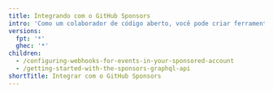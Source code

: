 ```yaml
---
title: Integrando com o GitHub Sponsors
intro: 'Como um colaborador de código aberto, você pode criar ferramentas personalizadas para gerenciar seus patrocínios do GitHub.'
versions:
  fpt: '*'
  ghec: '*'
children:
  - /configuring-webhooks-for-events-in-your-sponsored-account
  - /getting-started-with-the-sponsors-graphql-api
shortTitle: Integrar com o GitHub Sponsors
---
```


